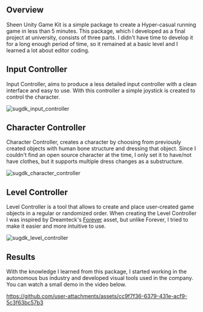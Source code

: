 
## Overview

Sheen Unity Game Kit is a simple package to create a Hyper-casual running game in less than 5 minutes. This package, which I developed as a final project at university, consists of three parts. I didn't have time to develop it for a long enough period of time, so it remained at a basic level and I learned a lot about editor coding.

## Input Controller

Input Controller, aims to produce a less detailed input controller with a clean interface and easy to use. With this controller a simple joystick is created to control the character.

![sugdk_input_controller](https://github.com/user-attachments/assets/bc5f0c9c-9d3d-4877-9643-8f378569607e)

## Character Controller

Character Controller, creates a character by choosing from previously created objects with human bone structure and dressing that object. Since I couldn't find an open source character at the time, I only set it to have/not have clothes, but it supports multiple dress changes as a substructure.

![sugdk_character_controller](https://github.com/user-attachments/assets/b8ca9dea-b543-4d6c-89c5-c429bdaddd83)

## Level Controller

Level Controller is a tool that allows to create and place user-created game objects in a regular or randomized order. When creating the Level Controller I was inspired by Dreamteck's [Forever](https://assetstore.unity.com/packages/tools/game-toolkits/forever-endless-runner-engine-140926?srsltid=AfmBOooRskdBf6IaRmkLSgoT43fcosHwl5p1WeFY2ygtgSH51iM4KP8M) asset, but unlike Forever, I tried to make it easier and more intuitive to use.

![sugdk_level_controller](https://github.com/user-attachments/assets/36480ce1-2c8a-438c-93ca-833f9fd8e634)

## Results

With the knowledge I learned from this package, I started working in the autonomous bus industry and developed visual tools used in the company. You can watch a small demo in the video below.

https://github.com/user-attachments/assets/cc9f7f36-6379-431e-acf9-5c3f63bc57b3
